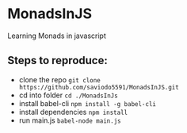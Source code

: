 # MonadsInJS
Learning Monads in javascript

## Steps to reproduce:
* clone the repo `git clone https://github.com/saviodo5591/MonadsInJS.git`
* cd into folder `cd ./MonadsInJs`
* install babel-cli `npm install -g babel-cli`
* install dependencies `npm install`
* run main.js `babel-node main.js`
